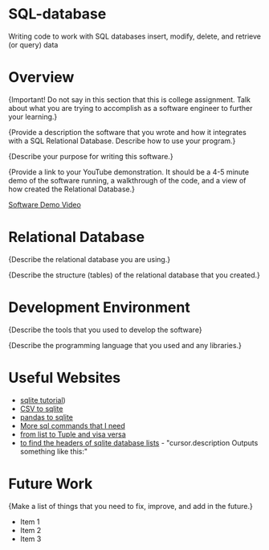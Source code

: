 # SQL-database
Writing code to work with SQL databases
insert, modify, delete, and retrieve (or query) data
# Overview

{Important!  Do not say in this section that this is college assignment.  Talk about what you are trying to accomplish as a software engineer to further your learning.}

{Provide a description the software that you wrote and how it integrates with a SQL Relational Database. Describe how to use your program.}

{Describe your purpose for writing this software.}

{Provide a link to your YouTube demonstration.  It should be a 4-5 minute demo of the software running, a walkthrough of the code, and a view of how created the Relational Database.}

[Software Demo Video](http://youtube.link.goes.here)

# Relational Database

{Describe the relational database you are using.}

{Describe the structure (tables) of the relational database that you created.}

# Development Environment

{Describe the tools that you used to develop the software}

{Describe the programming language that you used and any libraries.}

# Useful Websites
* [sqlite tutorial](https://www.youtube.com/watch?v=xbBFHiTFLRc))
* [CSV to sqlite](https://mungingdata.com/sqlite/create-database-load-csv-python/)
* [pandas to sqlite](https://pandas.pydata.org/pandas-docs/stable/reference/api/pandas.DataFrame.to_sql.html)
* [More sql commands that I need](https://www.sqlitetutorial.net/sqlite-select/)
* [from list to Tuple and visa versa](https://www.geeksforgeeks.org/python-convert-a-list-into-a-tuple/)
* [to find the headers of sqlite database lists](https://www.xspdf.com/resolution/53910764.html)
        - "cursor.description Outputs something like this:"
# Future Work

{Make a list of things that you need to fix, improve, and add in the future.}
* Item 1
* Item 2
* Item 3
